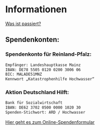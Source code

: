 # Informationen

[Was ist passiert?](https://www.tagesschau.de/newsticker/liveblog-hochwasser-103.html)


## Spendenkonten:

### Spendenkonto für Reinland-Pfalz:
```bash
Empfänger: Landeshauptkasse Mainz
IBAN: DE78 5505 0120 0200 3006 06
BIC: MALADE51MNZ
Kennwort „Katastrophenhilfe Hochwasser“
```

### Aktion Deutschland Hilft:
```bash
Bank für Sozialwirtschaft
IBAN: DE62 3702 0500 0000 1020 30
Spenden-Stichwort: ARD / Hochwasser
```
[Hier geht es zum Online-Spendenformular](https://www.aktion-deutschland-hilft.de/de/spenden/spenden/)
